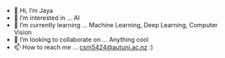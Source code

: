 - 👋 Hi, I’m Jaya
- 👀 I’m interested in ... AI
- 🌱 I’m currently learning ... Machine Learning, Deep Learning, Computer Vision
- 💞️ I’m looking to collaborate on ... Anything cool
- 📫 How to reach me ... csm5424@autuni.ac.nz :)

<!---
jayagascon/jayagascon is a ✨ special ✨ repository because its `README.md` (this file) appears on your GitHub profile.
You can click the Preview link to take a look at your changes.
--->
